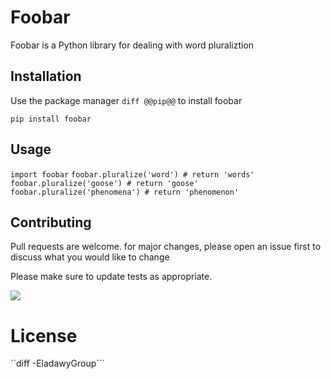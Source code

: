 # Foobar
Foobar is a Python library for dealing with word pluraliztion

## Installation

Use the package manager ```diff @@pip@@``` to install foobar

`pip install foobar`

## Usage

`import foobar`
`foobar.pluralize('word') # return 'words'` 
`foobar.pluralize('goose') # return 'goose'` 
`foobar.pluralize('phenomena') # return 'phenomenon'` 

## Contributing

Pull requests are welcome. for major changes, please open an issue first to discuss what you would like to change

Please make sure to update tests as appropriate.

![](https://commonmark.org/help/images/favicon.png)
# License
``diff -EladawyGroup```


